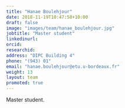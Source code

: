 ```yaml
---
title: "Hanae Boulehjour"
date: 2018-11-19T10:47:58+10:00
draft: false
image: "images/team/hanae_boulehjour.jpg"
jobtitle: "Master student"
linkedinurl:
orcid:
researchid:
address: "DIPC Building 4"
phone: "(943) 01"
email: "hanae.boulehjour@etu.u-bordeaux.fr"
weight: 13
layout: team
promoted: true
---
```


Master student.
